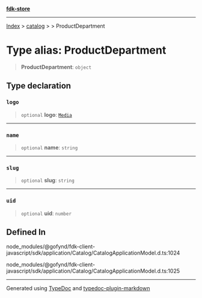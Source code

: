 [**fdk-store**](../../../README.md)
***

[Index](../../../API.md) > [catalog](../../README.md) > [<internal>](../README.md) > ProductDepartment

# Type alias: ProductDepartment

> **ProductDepartment**: `object`

## Type declaration

### `logo`

> `optional` **logo**: [`Media`](../../../brands/internal_/type-aliases/type-alias.Media.md)

***

### `name`

> `optional` **name**: `string`

***

### `slug`

> `optional` **slug**: `string`

***

### `uid`

> `optional` **uid**: `number`

## Defined In

node\_modules/@gofynd/fdk-client-javascript/sdk/application/Catalog/CatalogApplicationModel.d.ts:1024

node\_modules/@gofynd/fdk-client-javascript/sdk/application/Catalog/CatalogApplicationModel.d.ts:1025

***
Generated using [TypeDoc](https://typedoc.org/) and [typedoc-plugin-markdown](https://www.npmjs.com/package/typedoc-plugin-markdown)
